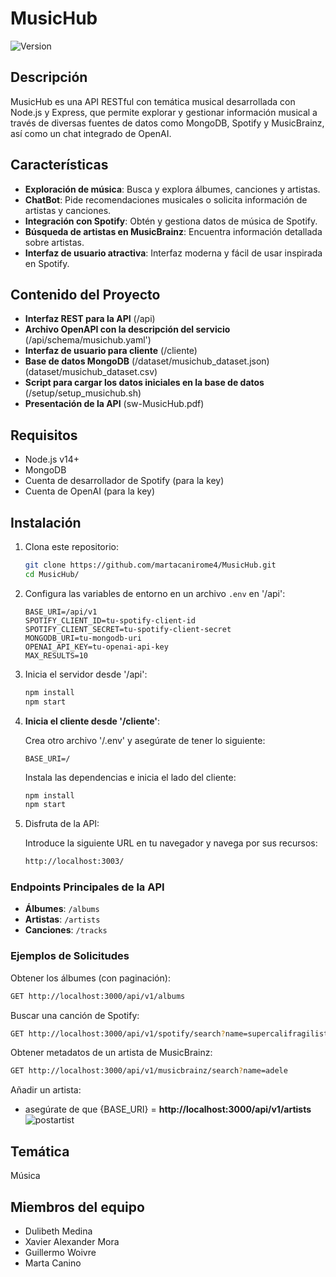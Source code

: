 # MusicHub

![Version](https://img.shields.io/badge/version-2.0.0-yellow)

## Descripción

MusicHub es una API RESTful con temática musical desarrollada con Node.js y Express, que permite explorar y gestionar información musical a través de diversas fuentes de datos como MongoDB, Spotify y MusicBrainz, así como un chat integrado de OpenAI.

## Características

- **Exploración de música**: Busca y explora álbumes, canciones y artistas.
- **ChatBot**: Pide recomendaciones musicales o solicita información de artistas y canciones.
- **Integración con Spotify**: Obtén y gestiona datos de música de Spotify.
- **Búsqueda de artistas en MusicBrainz**: Encuentra información detallada sobre artistas.
- **Interfaz de usuario atractiva**: Interfaz moderna y fácil de usar inspirada en Spotify.

## Contenido del Proyecto

- **Interfaz REST para la API** (/api)
- **Archivo OpenAPI con la descripción del servicio** (/api/schema/musichub.yaml')
- **Interfaz de usuario para cliente** (/cliente)
- **Base de datos MongoDB** (/dataset/musichub_dataset.json) (dataset/musichub_dataset.csv)
- **Script para cargar los datos iniciales en la base de datos** (/setup/setup_musichub.sh)
- **Presentación de la API** (sw-MusicHub.pdf)

## Requisitos

- Node.js v14+
- MongoDB
- Cuenta de desarrollador de Spotify (para la key)
- Cuenta de OpenAI (para la key)

## Instalación

1. Clona este repositorio:
    ```bash
    git clone https://github.com/martacanirome4/MusicHub.git
    cd MusicHub/
    ```

3. Configura las variables de entorno en un archivo `.env` en '/api':
    ```env
    BASE_URI=/api/v1
    SPOTIFY_CLIENT_ID=tu-spotify-client-id
    SPOTIFY_CLIENT_SECRET=tu-spotify-client-secret
    MONGODB_URI=tu-mongodb-uri
    OPENAI_API_KEY=tu-openai-api-key
    MAX_RESULTS=10
    ```

4. Inicia el servidor desde '/api':
     ```bash
    npm install
    npm start
    ```
4. **Inicia el cliente desde '/cliente'**:
   
   Crea otro archivo '/.env' y asegúrate de tener lo siguiente:
   ```env
   BASE_URI=/
   ```
 
    Instala las dependencias e inicia el lado del cliente:
    ```bash
    npm install
    npm start
    ```
5. Disfruta de la API:
   
   Introduce la siguiente URL en tu navegador y navega por sus recursos:
   ```bash
   http://localhost:3003/
   ```

### Endpoints Principales de la API

- **Álbumes**: `/albums`
- **Artistas**: `/artists`
- **Canciones**: `/tracks`

### Ejemplos de Solicitudes

Obtener los álbumes (con paginación):
```bash
GET http://localhost:3000/api/v1/albums

```
Buscar una canción de Spotify:
```bash
GET http://localhost:3000/api/v1/spotify/search?name=supercalifragilisticexpialidocious

```
Obtener metadatos de un artista de MusicBrainz:
```bash
GET http://localhost:3000/api/v1/musicbrainz/search?name=adele
```
Añadir un artista: 
- asegúrate de que {BASE_URI} = **http://localhost:3000/api/v1/artists**
![postartist](https://github.com/martacanirome4/MusicHub/assets/50625677/ebb53804-fa18-4419-bf0a-666e50f657a9)

## Temática
Música

## Miembros del equipo
- Dulibeth Medina 
- Xavier Alexander Mora
- Guillermo Woivre
- Marta Canino
